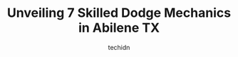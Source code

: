 ---
layout: ampstory
image: https://images.unsplash.com/photo-1636325780255-4159d2801864?ixlib=rb-4.0.3&ixid=MnwxMjA3fDB8MHxwaG90by1wYWdlfHx8fGVufDB8fHx8&auto=format&fit=crop&w=640&h=853&q=80
author: techidn
featured: false
description: For top-quality automotive repairs and maintenance, visit the 7 best Dodge Mechanic in Abilene TX, USA. Their reputation for excellence and their dedication to customer satisfaction make the
title: Unveiling 7 Skilled Dodge Mechanics in Abilene TX
cover:
   title: Unveiling 7 Skilled Dodge Mechanics in Abilene TX
   subtitle: Rickpate
   background: https://images.unsplash.com/photo-1636325780255-4159d2801864?ixlib=rb-4.0.3&ixid=MnwxMjA3fDB8MHxwaG90by1wYWdlfHx8fGVufDB8fHx8&auto=format&fit=crop&w=640&h=853&q=80

pages: 
 - layout: thirds
   top: <h1>#1 Royce Brooks Garage</h1>
   bottom: "<p>Weve used them twice and even recommended them to our parents to fix my grandmothers car. Theyre not the cheapest in town but you get what you pay for. Their shop i</p>"
   background: https://www.knot35.com/toplist/wp-content/uploads/2023/06/best-dodge-mechanic-1-in-abilene-tx-1685833181.jpeg
   backgroundblur: true
 - layout: thirds
   top: <h1>#2 The CAR Guys</h1>
   bottom: "<p>2301 S Willis St, Abilene, TX 79605, United States</p>"
   background: https://www.knot35.com/toplist/wp-content/uploads/2023/06/best-dodge-mechanic-2-in-abilene-tx-1685833182.jpeg
   cta:
      link: https://www.knot35.com/toplist/unveiling-7-skilled-dodge-mechanics-in-abilene-tx/
      text: Unveiling 7 Skilled Dodge Mechanics in Abilene TX
 - layout: thirds
   top: <h1>#3 KB Automotive</h1>
   bottom: "<p>1451 N Treadaway Blvd, Abilene, TX 79601, United States</p>"
   background: https://www.knot35.com/toplist/wp-content/uploads/2023/06/best-dodge-mechanic-3-in-abilene-tx-1685833182.jpeg
   cta:
      link: https://www.knot35.com/toplist/unveiling-7-skilled-dodge-mechanics-in-abilene-tx/
      text: Unveiling 7 Skilled Dodge Mechanics in Abilene TX
 - layout: thirds
   top: <h1>#4 My Mechanic of Abilene</h1>
   bottom: "<p>3945 S 1st St, Abilene, TX 79605, United States</p>"
   background: https://images.unsplash.com/photo-1527067829737-402993088e6b?ixlib=rb-4.0.3&ixid=MnwxMjA3fDB8MHxwaG90by1wYWdlfHx8fGVufDB8fHx8&auto=format&fit=crop&w=640&h=853&q=80
   cta:
      link: https://www.knot35.com/toplist/unveiling-7-skilled-dodge-mechanics-in-abilene-tx/
      text: Unveiling 7 Skilled Dodge Mechanics in Abilene TX
 - layout: thirds
   top: <h1>#5 Vernon & Fletcher Automotive Repair</h1>
   bottom: "<p>1396 Tracy Lynn St, Abilene, TX 79601, United States</p>"
   background: https://images.unsplash.com/photo-1609083590460-7b8cc0ca65f8?ixlib=rb-4.0.3&ixid=MnwxMjA3fDB8MHxwaG90by1wYWdlfHx8fGVufDB8fHx8&auto=format&fit=crop&w=640&h=853&q=80
   cta:
      link: https://www.knot35.com/toplist/unveiling-7-skilled-dodge-mechanics-in-abilene-tx/
      text: Unveiling 7 Skilled Dodge Mechanics in Abilene TX
 - layout: thirds
   top: <h1>#6 Garys Automotive and Truck Service</h1>
   bottom: "<p>550 China St, Abilene, TX 79602, United States</p>"
   background: https://images.unsplash.com/photo-1552083974-186346191183?ixlib=rb-4.0.3&ixid=MnwxMjA3fDB8MHxwaG90by1wYWdlfHx8fGVufDB8fHx8&auto=format&fit=crop&w=640&h=853&q=80
   cta:
      link: https://www.knot35.com/toplist/unveiling-7-skilled-dodge-mechanics-in-abilene-tx/
      text: Unveiling 7 Skilled Dodge Mechanics in Abilene TX
 - layout: thirds
   top: <h1>#7 Maxs Automotive</h1>
   bottom: "<p>126 Green St, Abilene, TX 79603, United States</p>"
   background: https://images.unsplash.com/photo-1518640467707-6811f4a6ab73?ixlib=rb-4.0.3&ixid=MnwxMjA3fDB8MHxwaG90by1wYWdlfHx8fGVufDB8fHx8&auto=format&fit=crop&w=640&h=853&q=80
   cta:
      link: https://www.knot35.com/toplist/unveiling-7-skilled-dodge-mechanics-in-abilene-tx/
      text: Unveiling 7 Skilled Dodge Mechanics in Abilene TX
 - layout: thirds
   middle: Continue reading...
   background: https://images.unsplash.com/photo-1557672172-298e090bd0f1?ixlib=rb-4.0.3&ixid=MnwxMjA3fDB8MHxwaG90by1wYWdlfHx8fGVufDB8fHx8&auto=format&fit=crop&w=640&h=853&q=80
   cta:
      link: https://www.knot35.com/toplist/unveiling-7-skilled-dodge-mechanics-in-abilene-tx/
      text: Unveiling 7 Skilled Dodge Mechanics in Abilene TX
      
---